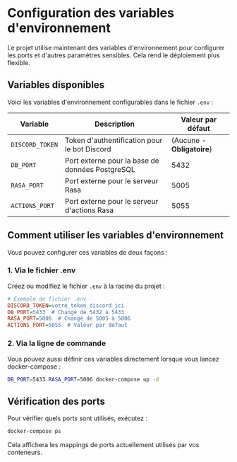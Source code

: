 # Configuration des variables d'environnement

Le projet utilise maintenant des variables d'environnement pour configurer les ports et d'autres paramètres sensibles. Cela rend le déploiement plus flexible.

## Variables disponibles

Voici les variables d'environnement configurables dans le fichier `.env` :

| Variable | Description | Valeur par défaut |
|----------|-------------|------------------|
| `DISCORD_TOKEN` | Token d'authentification pour le bot Discord | (Aucune - **Obligatoire**) |
| `DB_PORT` | Port externe pour la base de données PostgreSQL | 5432 |
| `RASA_PORT` | Port externe pour le serveur Rasa | 5005 |
| `ACTIONS_PORT` | Port externe pour le serveur d'actions Rasa | 5055 |

## Comment utiliser les variables d'environnement

Vous pouvez configurer ces variables de deux façons :

### 1. Via le fichier .env

Créez ou modifiez le fichier `.env` à la racine du projet :

```ini
# Exemple de fichier .env
DISCORD_TOKEN=votre_token_discord_ici
DB_PORT=5433  # Changé de 5432 à 5433
RASA_PORT=5006  # Changé de 5005 à 5006
ACTIONS_PORT=5055  # Valeur par défaut
```

### 2. Via la ligne de commande

Vous pouvez aussi définir ces variables directement lorsque vous lancez docker-compose :

```bash
DB_PORT=5433 RASA_PORT=5006 docker-compose up -d
```

## Vérification des ports

Pour vérifier quels ports sont utilisés, exécutez :

```bash
docker-compose ps
```

Cela affichera les mappings de ports actuellement utilisés par vos conteneurs.
